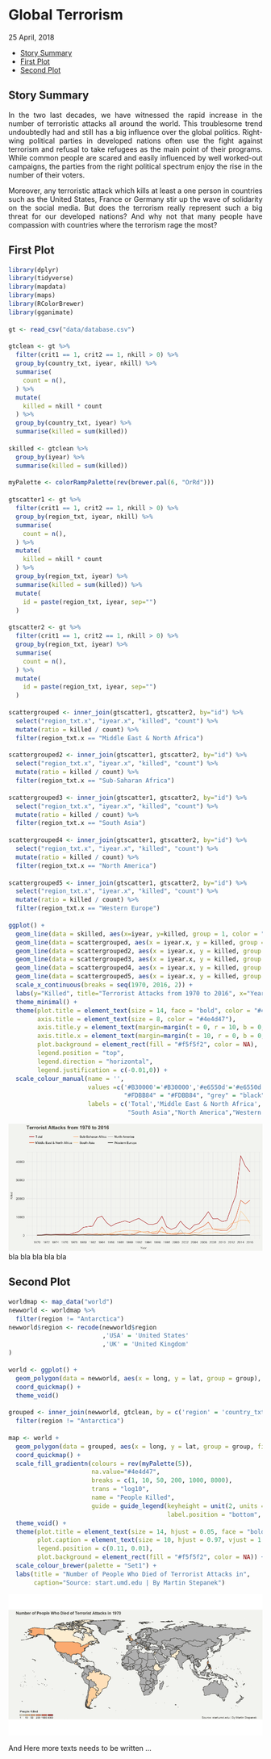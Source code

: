 Global Terrorism
================
25 April, 2018

-   [Story Summary](#story-summary)
-   [First Plot](#first-plot)
-   [Second Plot](#second-plot)

<style>
body {
text-align: justify}
</style>
<!-- README.md is generated from README.Rmd. Please edit that file -->
Story Summary
-------------

In the two last decades, we have witnessed the rapid increase in the number of terroristic attacks all around the world. This troublesome trend undoubtedly had and still has a big influence over the global politics. Right-wing political parties in developed nations often use the fight against terrorism and refusal to take refugees as the main point of their programs. While common people are scared and easily influenced by well worked-out campaigns, the parties from the right political spectrum enjoy the rise in the number of their voters.

Moreover, any terroristic attack which kills at least a one person in countries such as the United States, France or Germany stir up the wave of solidarity on the social media. But does the terrorism really represent such a big threat for our developed nations? And why not that many people have compassion with countries where the terrorism rage the most?

First Plot
----------

``` r
library(dplyr)
library(tidyverse)
library(mapdata)
library(maps)
library(RColorBrewer)
library(gganimate)

gt <- read_csv("data/database.csv")

gtclean <- gt %>%
  filter(crit1 == 1, crit2 == 1, nkill > 0) %>%
  group_by(country_txt, iyear, nkill) %>%
  summarise(
    count = n(),
  ) %>% 
  mutate(
    killed = nkill * count
  ) %>% 
  group_by(country_txt, iyear) %>%
  summarise(killed = sum(killed))

skilled <- gtclean %>% 
  group_by(iyear) %>% 
  summarise(killed = sum(killed))

myPalette <- colorRampPalette(rev(brewer.pal(6, "OrRd")))

gtscatter1 <- gt %>%
  filter(crit1 == 1, crit2 == 1, nkill > 0) %>%
  group_by(region_txt, iyear, nkill) %>%
  summarise(
    count = n(),
  ) %>% 
  mutate(
    killed = nkill * count
  ) %>% 
  group_by(region_txt, iyear) %>%
  summarise(killed = sum(killed)) %>% 
  mutate(
    id = paste(region_txt, iyear, sep="")
  )

gtscatter2 <- gt %>%
  filter(crit1 == 1, crit2 == 1, nkill > 0) %>%
  group_by(region_txt, iyear) %>%
  summarise(
    count = n(),
  ) %>%
  mutate(
    id = paste(region_txt, iyear, sep="")
  )

scattergrouped <- inner_join(gtscatter1, gtscatter2, by="id") %>% 
  select("region_txt.x", "iyear.x", "killed", "count") %>% 
  mutate(ratio = killed / count) %>% 
  filter(region_txt.x == "Middle East & North Africa")

scattergrouped2 <- inner_join(gtscatter1, gtscatter2, by="id") %>% 
  select("region_txt.x", "iyear.x", "killed", "count") %>% 
  mutate(ratio = killed / count) %>% 
  filter(region_txt.x == "Sub-Saharan Africa")

scattergrouped3 <- inner_join(gtscatter1, gtscatter2, by="id") %>% 
  select("region_txt.x", "iyear.x", "killed", "count") %>% 
  mutate(ratio = killed / count) %>% 
  filter(region_txt.x == "South Asia")

scattergrouped4 <- inner_join(gtscatter1, gtscatter2, by="id") %>% 
  select("region_txt.x", "iyear.x", "killed", "count") %>% 
  mutate(ratio = killed / count) %>% 
  filter(region_txt.x == "North America")

scattergrouped5 <- inner_join(gtscatter1, gtscatter2, by="id") %>% 
  select("region_txt.x", "iyear.x", "killed", "count") %>% 
  mutate(ratio = killed / count) %>% 
  filter(region_txt.x == "Western Europe")

ggplot() +
  geom_line(data = skilled, aes(x=iyear, y=killed, group = 1, color = "#B30000")) +
  geom_line(data = scattergrouped, aes(x = iyear.x, y = killed, group =1, color = "#e6550d")) +
  geom_line(data = scattergrouped2, aes(x = iyear.x, y = killed, group =1, color = "#FDD49E")) + 
  geom_line(data = scattergrouped3, aes(x = iyear.x, y = killed, group =1, color = "#FDBB84")) +
  geom_line(data = scattergrouped4, aes(x = iyear.x, y = killed, group =1, color = "black")) + 
  geom_line(data = scattergrouped5, aes(x = iyear.x, y = killed, group =1, color = "grey")) +
  scale_x_continuous(breaks = seq(1970, 2016, 2)) +
  labs(y="Killed", title="Terrorist Attacks from 1970 to 2016", x="Year") +
  theme_minimal() + 
  theme(plot.title = element_text(size = 14, face = "bold", color = "#4e4d47"),
        axis.title = element_text(size = 8, color = "#4e4d47"),
        axis.title.y = element_text(margin=margin(t = 0, r = 10, b = 0, l = 0)),
        axis.title.x = element_text(margin=margin(t = 10, r = 0, b = 0, l = 0)),
        plot.background = element_rect(fill = "#f5f5f2", color = NA),
        legend.position = "top",
        legend.direction = "horizontal",
        legend.justification = c(-0.01,0)) + 
  scale_colour_manual(name = '', 
                      values =c('#B30000'='#B30000','#e6550d'='#e6550d', "#FDD49E" = "#FDD49E",
                                "#FDBB84" = "#FDBB84", "grey" = "black", "black" = "grey"),
                      labels = c('Total','Middle East & North Africa', "Sub-Saharan Africa",
                                 "South Asia","North America","Western Europe"))
```

![](readme-figs/gt-1.png) bla bla bla bla bla

Second Plot
-----------

``` r
worldmap <- map_data("world")
newworld <- worldmap %>%
  filter(region != "Antarctica")
newworld$region <- recode(newworld$region
                          ,'USA' = 'United States'
                          ,'UK' = 'United Kingdom'
)

world <- ggplot() +
  geom_polygon(data = newworld, aes(x = long, y = lat, group = group), fill = "grey", color = "#4e4d47") + 
  coord_quickmap() +
  theme_void()

grouped <- inner_join(newworld, gtclean, by = c('region' = 'country_txt')) %>%
  filter(region != "Antarctica") 

map <- world +
  geom_polygon(data = grouped, aes(x = long, y = lat, group = group, fill = killed, frame = iyear), color = "#4e4d47") +
  coord_quickmap() +
  scale_fill_gradientn(colours = rev(myPalette(5)),
                       na.value="#4e4d47",
                       breaks = c(1, 10, 50, 200, 1000, 8000),
                       trans = "log10",
                       name = "People Killed",
                       guide = guide_legend(keyheight = unit(2, units = "mm"), keywidth=unit(6, units = "mm"),
                                            label.position = "bottom", title.position = 'top', nrow=1)) +
  theme_void() +
  theme(plot.title = element_text(size = 14, hjust = 0.05, face = "bold", color = "#4e4d47"),
        plot.caption = element_text(size = 10, hjust = 0.97, vjust = 1.2, color = "#4e4d47"),
        legend.position = c(0.11, 0.01),
        plot.background = element_rect(fill = "#f5f5f2", color = NA)) +
  scale_colour_brewer(palette = "Set1") +
  labs(title = "Number of People Who Died of Terrorist Attacks in",
       caption="Source: start.umd.edu | By Martin Stepanek")
```

![](https://github.com/stepanekm/global-terrorism/blob/master/map.gif)

And Here more texts needs to be written ...
